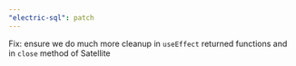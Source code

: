 ```yaml
---
"electric-sql": patch
---
```


Fix: ensure we do much more cleanup in `useEffect` returned functions and in `close` method of Satellite
